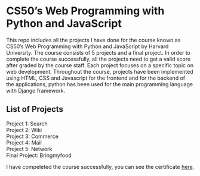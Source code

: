 # CS50’s Web Programming with Python and JavaScript 
This repo includes all the projects I have done for the course known as CS50’s Web Programming with Python and JavaScript by Harvard University. 
The course consists of 5 projects and a final project. In order to complete the course successfully, all the projects need to get a valid score after graded by the course staff. Each project focuses on a specific topic on web development. Throughout the course, projects have been implemented using HTML, CSS and Javascript for the frontend and for the backend of the applications, python has been used for the main programming language with Django framework. 

## List of Projects 
Project 1: Search <br /> 
Project 2: Wiki <br /> 
Project 3: Commerce <br /> 
Project 4: Mail <br /> 
Project 5: Network <br /> 
Final Project: Bringmyfood 

I have compeleted the course successfully, you can see the certificate [here](https://certificates.cs50.io/bbb53d24-674a-4545-81ca-c9140f6ee42a.pdf?size=letter). 
